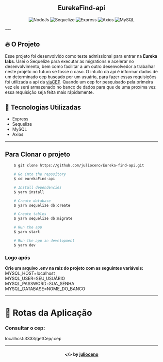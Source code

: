 <div align="center">
    <h2>EurekaFind-api</h2>

![NodeJs](https://img.shields.io/badge/-NodeJs-00af91?style=flat-square&logo=node.js&logoColor=white "Node.js")
![Sequelize](https://img.shields.io/badge/-Sequelize-00af91?style=flat-square&logo=sequelize.js&logoColor=white "Sequelize.js")
![Express](https://img.shields.io/badge/-Express-00af91?style=flat-square&logo=express.js&logoColor=white "Express.js")
![Axios](https://img.shields.io/badge/-Axios-00af91?style=flat-square&logo=axios.js&logoColor=white "Axios")
![MySQL](https://img.shields.io/badge/-MySQL-00af91?style=flat-square&logo=mysql.js&logoColor=white "MySQL")

</div>
---

## 🔥 O Projeto

Esse projeto foi desenvolvido como teste admissional para entrar na **Eureka labs**. Usei o Sequelize para executar as migrations e acelerar no desenvolvimento, bem como facilitar a um outro desenvolvedor a trabalhar neste projeto no futuro se fosse o caso.
O intuito da api é informar dados de um determinado cep buscado por um usuário, para fazer essas requisições foi utilizada a api da <a href="https://viacep.com.br/" target="_blank">viaCEP</a>. 
Quando um cep for pesquisado pela primeira vez ele será armazenado no banco de dados para que de uma proxíma vez essa requisição seja feita mais rápidamente.

## 🚀 Tecnologias Utilizadas

- Express
- Sequelize
- MySQL
- Axios

---

## Para Clonar o projeto

```bash
    $ git clone https://github.com/julioceno/Eureka-find-api.git

    # Go into the repository
    $ cd eurekaFind-api

    # Install dependencies
    $ yarn install

    # Create database
    $ yarn sequelize db:create

    # Create tables
    $ yarn sequelize db:migrate

    # Run the app
    $ yarn start

    # Run the app in development
    $ yarn dev
```

### Logo após 
**Crie um arquivo .env na raiz do projeto com as seguintes variáveis:**
<br/>
MYSQL_HOST=localhost
<br/>
MYSQL_USER=SEU_USUÁRIO
<br/>
MYSQL_PASSWORD=SUA_SENHA
<br/>
MYSQL_DATABASE=NOME_DO_BANCO

---

# 📝 Rotas da Aplicação

### Consultar o cep:
localhost:3333/getCep/:cep

---

<h4 align="center"> <em>&lt;/&gt;</em> by <a href="https://github.com/julioceno" target="_blank">julioceno</a> </h4>

